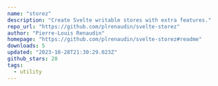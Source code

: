 ```yaml
---
name: "storez"
description: "Create Svelte writable stores with extra features."
repo_url: "https://github.com/plrenaudin/svelte-storez"
author: "Pierre-Louis Renaudin"
homepage: "https://github.com/plrenaudin/svelte-storez#readme"
downloads: 5
updated: "2023-10-28T21:30:29.023Z"
github_stars: 28
tags: 
  - utility
---
```

